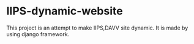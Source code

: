 # IIPS-dynamic-website
This project is an attempt to make IIPS,DAVV site dynamic. It is made by using django framework.
